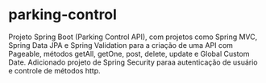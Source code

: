 ﻿# parking-control

Projeto Spring Boot (Parking Control API), com projetos como Spring MVC, Spring Data JPA e Spring Validation para a criação de uma API com Pageable, métodos getAll, getOne, post, delete, update e Global Custom Date.  Adicionado projeto de Spring Security paraa autenticação de usuário e controle de métodos http.
